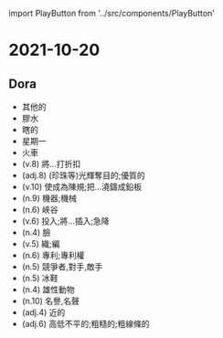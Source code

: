 import PlayButton from '../src/components/PlayButton'

# 2021-10-20

## Dora
- <PlayButton value="else" /> 其他的
- <PlayButton value="glue" /> 膠水
- <PlayButton value="blind" /> 瞎的
- <PlayButton value="Monday" /> 星期一
- <PlayButton value="train" /> 火車
- <PlayButton value="discount" /> (v.8) 將...打折扣
- <PlayButton value="oriental" /> (adj.8) (珍珠等)光輝奪目的;優質的
- <PlayButton value="stereotype" /> (v.10) 使成為陳規;把...澆鑄成鉛板
- <PlayButton value="machinery" /> (n.9) 機器;機械
- <PlayButton value="canyon" /> (n.6) 峽谷
- <PlayButton value="plunge" /> (v.6) 投入;將...插入;急降
- <PlayButton value="face" /> (n.4) 臉
- <PlayButton value="weave" /> (v.5) 織;編
- <PlayButton value="patent" /> (n.6) 專利;專利權
- <PlayButton value="rival" /> (n.5) 競爭者,對手,敵手
- <PlayButton value="skate" /> (n.5) 冰鞋
- <PlayButton value="male" /> (n.4) 雄性動物
- <PlayButton value="reputation" /> (n.10) 名譽,名聲
- <PlayButton value="near" /> (adj.4) 近的
- <PlayButton value="rugged" /> (adj.6) 高低不平的;粗糙的;粗線條的
